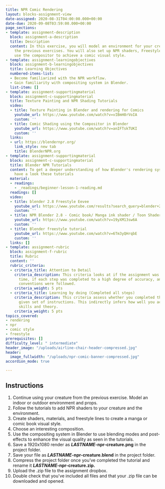 ```yaml
---
title: NPR Comic Rendering
layout: blocks-assignment-view
date-assigned: 2020-08-31T04:00:00.000+00:00
date-due: 2020-09-08T03:59:00.000+00:00
page_sections:
- template: assignment-description
  block: assignment-a-description
  title: Description
  content: In this exercise, you will model an environment for your creature from
    the previous exercises. You will also set up NPR shaders, Freestyle lines, and
    use the compositor to achieve a comic visual style.
- template: assignment-learningobjectives
  block: assignment-b-learningobjectives
  title: Learning Objectives
  numbered-items-list:
  - Become familiarized with the NPR workflow.
  - Gain familiarity with compositing system in Blender.
  list-item: []
- template: assignment-supportingmaterial
  block: assignment-c-supportingmaterial
  title: Texture Painting and NPR Shading Tutorials
  video:
  - title: Texture Painting in Blender and rendering for Comics
    youtube_url: https://www.youtube.com/watch?v=vIBmH8rVoIA
    custom: ''
  - title: Comic Shading using the Compositor in Blender
    youtube_url: https://www.youtube.com/watch?v=anIFTskTUKI
    custom: ''
  links:
  - url: https://blendernpr.org/
    link_style: new tab
    title: BlenderNPR.org
- template: assignment-supportingmaterial
  block: assignment-c-supportingmaterial
  title: Blender NPR Tutorials
  content: To get a deeper understanding of how Blender's rendering system works,
    have a look these tutorials
  material:
  - readings:
    - _readings/beginner-lesson-1-reading.md
  readings: []
  video:
  - title: blender 2.8 Freestyle Eevee
    youtube_url: https://www.youtube.com/results?search_query=blender+2.8+freestyle+eevee
    custom: ''
  - title: NPR Blender 2.8 - Comic book/ Manga ink shader / Toon Shader
    youtube_url: https://www.youtube.com/watch?v=19yXM13sw6A
    custom: ''
  - title: Blender freestyle tutorial
    youtube_url: https://www.youtube.com/watch?v=6Tm3yQHrqbE
    custom: ''
  links: []
- template: assignment-rubric
  block: assignment-f-rubric
  title: Rubric
  content: ''
  rubric_criteria:
  - criteria_title: Attention to Detail
    criteria_description: This criteria looks at if the assignment was submitted on
      time, if each step was completed to a high degree of accuracy, and if file naming
      conventions were followed.
    criteria_weight: 5 pts
  - criteria_title: Learning by doing (Completed all steps)
    criteria_description: This criteria assess whether you completed the assignment's
      given set of instructions. This indirectly infers how well you acquired foundational
      skills and theory.
    criteria_weight: 5 pts
topics_covered:
- rendering
- npr
- comic style
- freestyle
prerequisites: []
difficulty_level: " intermediate"
header_image: "/uploads/airline-chair-header-compressed.jpg"
header:
  image_fullwidth: "/uploads/npr-comic-banner-compressed.jpg"
accordion_mode: true

---
```

## Instructions

 1. Continue using your creature from the previous exercise. Model an indoor or outdoor environment and props.
 2. Follow the tutorials to add NPR shaders to your creature and the environment.
 3. Create shaders, materials, and freestyle lines to create a manga or comic book visual style.
 4. Choose an interesting composition.
 5. Use the compositing system in Blender to use blending modes and post-effects to enhance the visual quality as seen in the tutorials.
 6. Save a 1920x1080 render as **_LASTNAME_-npr-creature.png** in the project folder.
 7. Save your file as **_LASTNAME_-npr-creature.blend** in the project folder.
 8. Compress the project folder once you’ve completed the tutorial and rename it **_LASTNAME_-npr-creature.zip.**
 9. Upload the .zip file to the assignment dropbox.
10. Double check that you've included all files and that your .zip file can be downloaded and opened.